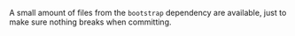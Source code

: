 A small amount of files from the `bootstrap` dependency are available, just to make sure nothing breaks when committing.